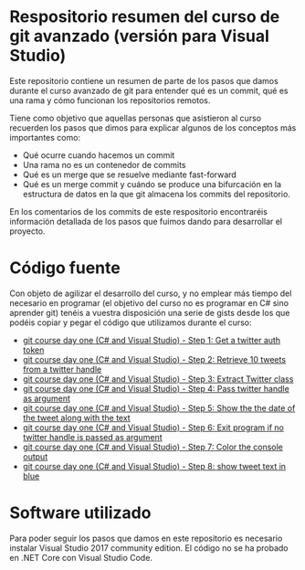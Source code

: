 # Respositorio resumen del curso de git avanzado (versión para Visual Studio)

Este repositorio contiene un resumen de parte de los pasos que damos durante el curso avanzado de git para entender qué es un commit, qué es una rama y cómo funcionan los repositorios remotos.

Tiene como objetivo que aquellas personas que asistieron al curso recuerden los pasos que dimos para explicar algunos de los conceptos más importantes como:

* Qué ocurre cuando hacemos un commit
* Una rama no es un contenedor de commits
* Qué es un merge que se resuelve mediante fast-forward
* Qué es un merge commit y cuándo se produce una bifurcación en la estructura de datos en la que git almacena los commits del repositorio.

En los comentarios de los commits de este respositorio encontraréis información detallada de los pasos que fuimos dando para desarrollar el proyecto.

# Código fuente

Con objeto de agilizar el desarrollo del curso, y no emplear más tiempo del necesario en programar (el objetivo del curso no es programar en C# sino aprender git) tenéis a vuestra disposición una serie de gists desde los que podéis copiar y pegar el código que utilizamos durante el curso:

* [git course day one (C# and Visual Studio) - Step 1: Get a twitter auth token](https://gist.github.com/aalbagarcia/0233c76f9da7488a4a09b207dd41f961)
* [git course day one (C# and Visual Studio) - Step 2: Retrieve 10 tweets from a twitter handle](https://gist.github.com/aalbagarcia/b31b0e7a7a2813c7793a80e22c76713b)
* [git course day one (C# and Visual Studio) - Step 3: Extract Twitter class](https://gist.github.com/aalbagarcia/8c4906004a2ad81d8831a663398a9cbf)
* [git course day one (C# and Visual Studio) - Step 4: Pass twitter handle as argument](https://gist.github.com/aalbagarcia/1ebd4237ade73e33c5ddfe568835a7ef)
* [git course day one (C# and Visual Studio) - Step 5: Show the the date of the tweet along with the text](https://gist.github.com/aalbagarcia/47281b4105bed96282a4fe8c07aecaec)
* [git course day one (C# and Visual Studio) - Step 6: Exit program if no twitter handle is passed as argument](https://gist.github.com/aalbagarcia/a5a6b5a2dc986542ed19080303f09aee)
* [git course day one (C# and Visual Studio) - Step 7: Color the console output](https://gist.github.com/aalbagarcia/fa9e0928992ef429cd3b11ac53ba07b4)
* [git course day one (C# and Visual Studio) - Step 8: show tweet text in blue](https://gist.github.com/aalbagarcia/7810bbf8cfbdd73d875e6022a1cacb5d)

# Software utilizado

Para poder seguir los pasos que damos en este repositorio es necesario instalar Visual Studio 2017 community edition. El código no se ha probado en .NET Core con Visual Studio Code.
